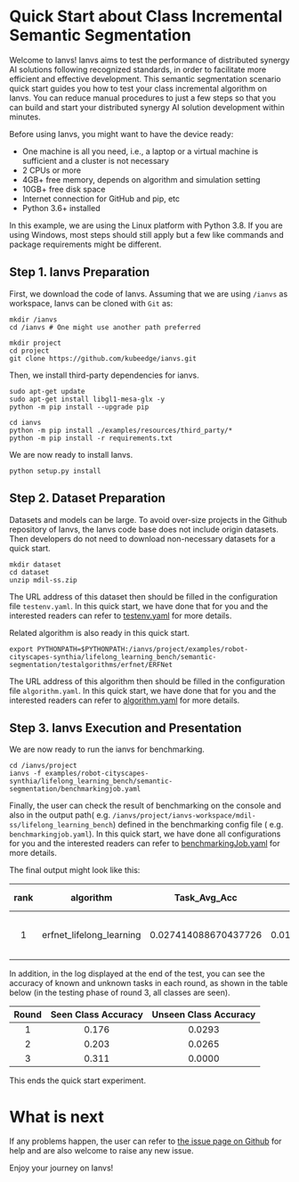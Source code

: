 # Quick Start about Class Incremental Semantic Segmentation

Welcome to Ianvs! Ianvs aims to test the performance of distributed synergy AI solutions following recognized standards, 
in order to facilitate more efficient and effective development. This  semantic segmentation scenario quick start guides you how to test your class incremental algorithm on Ianvs. You can reduce manual procedures to just a few steps so that you can 
build and start your distributed synergy AI solution development within minutes. 

Before using Ianvs, you might want to have the device ready: 
- One machine is all you need, i.e., a laptop or a virtual machine is sufficient and a cluster is not necessary
- 2 CPUs or more
- 4GB+ free memory, depends on algorithm and simulation setting
- 10GB+ free disk space
- Internet connection for GitHub and pip, etc
- Python 3.6+ installed


In this example, we are using the Linux platform with Python 3.8. If you are using Windows, most steps should still apply but a few like commands and package requirements might be different. 

## Step 1. Ianvs Preparation

First, we download the code of Ianvs. Assuming that we are using `/ianvs` as workspace, Ianvs can be cloned with `Git`
as:

``` shell
mkdir /ianvs
cd /ianvs # One might use another path preferred

mkdir project
cd project
git clone https://github.com/kubeedge/ianvs.git   
```


Then, we install third-party dependencies for ianvs. 
``` shell
sudo apt-get update
sudo apt-get install libgl1-mesa-glx -y
python -m pip install --upgrade pip

cd ianvs 
python -m pip install ./examples/resources/third_party/*
python -m pip install -r requirements.txt
```

We are now ready to install Ianvs. 
``` shell
python setup.py install  
```

## Step 2. Dataset Preparation

Datasets and models can be large. To avoid over-size projects in the Github repository of Ianvs, the Ianvs code base does
not include origin datasets. Then developers do not need to download non-necessary datasets for a quick start.

``` shell
mkdir dataset
cd dataset
unzip mdil-ss.zip
```

The URL address of this dataset then should be filled in the configuration file ``testenv.yaml``. In this quick start,
we have done that for you and the interested readers can refer to [testenv.yaml](https://ianvs.readthedocs.io/en/latest/guides/how-to-test-algorithms.html#step-1-test-environment-preparation) for more details.


Related algorithm is also ready in this quick start. 

``` shell
export PYTHONPATH=$PYTHONPATH:/ianvs/project/examples/robot-cityscapes-synthia/lifelong_learning_bench/semantic-segmentation/testalgorithms/erfnet/ERFNet
```

The URL address of this algorithm then should be filled in the configuration file ``algorithm.yaml``. In this quick
start, we have done that for you and the interested readers can refer to [algorithm.yaml](https://ianvs.readthedocs.io/en/latest/guides/how-to-test-algorithms.html#step-1-test-environment-preparation) for more details.


## Step 3. Ianvs Execution and Presentation

We are now ready to run the ianvs for benchmarking. 

``` shell
cd /ianvs/project
ianvs -f examples/robot-cityscapes-synthia/lifelong_learning_bench/semantic-segmentation/benchmarkingjob.yaml
```

Finally, the user can check the result of benchmarking on the console and also in the output path(
e.g. `/ianvs/project/ianvs-workspace/mdil-ss/lifelong_learning_bench`) defined in the benchmarking config file (
e.g. `benchmarkingjob.yaml`). In this quick start, we have done all configurations for you and the interested readers
can refer to [benchmarkingJob.yaml](https://ianvs.readthedocs.io/en/latest/guides/how-to-test-algorithms.html#step-1-test-environment-preparation) for more details.

The final output might look like this:   

| rank |        algorithm         |          Task_Avg_Acc     |         BWT          |         FWT          |     paradigm     | basemodel |    task_definition     |    task_allocation     | basemodel-learning_rate | basemodel-epochs |           task_definition-origins           |           task_allocation-origins           |         time        |                                                                url                                                               |
|:----:|:------------------------:|:--------------------:|:--------------------:|:--------------------:|:----------------:|:---------:|:----------------------:|:----------------------:|:-----------------------:|:----------------:|:-----------------------------------------:|:-----------------------------------------:|:-------------------:|:-------------------------------------------------------------------------------------------------------------------------------:|
|  1   | erfnet_lifelong_learning |  0.027414088670437726 | 0.010395591126145793 | 0.002835451693721201 | lifelonglearning | BaseModel | TaskDefinitionByDomain | TaskAllocationByDomain |         0.0001          |        1         | ['Cityscapes', 'Synthia', 'Cloud-Robotics'] | ['Cityscapes', 'Synthia', 'Cloud-Robotics'] | 2023-09-26 20:13:21 | ./ianvs-workspace/mdil-ss/lifelong_learning_bench/benchmarkingjob/erfnet_lifelong_learning/3a8c73ba-5c64-11ee-8ebd-b07b25dd6922 |


In addition, in the log displayed at the end of the test, you can see the accuracy of known and unknown tasks in each round, as shown in the table below (in the testing phase of round 3, all classes are seen).


| Round | Seen Class Accuracy | Unseen Class Accuracy |
|:-----:|:---------------------:|:-------------------:|
|   1   |        0.176         |       0.0293        |
|   2   |        0.203         |       0.0265        |
|   3   |        0.311         |       0.0000        |



This ends the quick start experiment.

# What is next

If any problems happen, the user can refer to [the issue page on Github](https://github.com/kubeedge/ianvs/issues) for help and are also welcome to raise any new issue. 

Enjoy your journey on Ianvs!